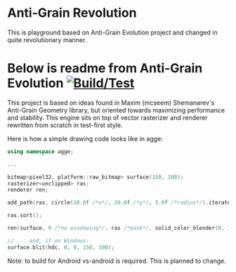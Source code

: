
Anti-Grain Revolution
====

This is playground based on Anti-Grain Evolution project and changed in quite revolutionary manner.




Below is readme from Anti-Grain Evolution [![Build/Test](https://github.com/tyoma/agge/actions/workflows/cmake.yml/badge.svg?branch=master)](https://github.com/tyoma/agge/actions/workflows/cmake.yml)
====

This project is based on ideas found in Maxim (mcseem) Shemanarev's Anti-Grain Geometry library, but oriented towards maximizing performance and stability. This engine sits on top of vector rasterizer and renderer rewritten from scratch in test-first style.

Here is how a simple drawing code looks like in agge:

```c++
using namespace agge;

...

bitmap<pixel32, platform::raw_bitmap> surface(150, 100);
rasterizer<unclipped> ras;
renderer ren;

add_path(ras, circle(10.0f /*x*/, 20.0f /*y*/, 5.0f /*radius*/).iterate());

ras.sort();

ren(surface, 0 /*no windowing*/, ras /*mask*/, solid_color_blender(0, 128, 255), winding());

// ... and, if on Windows:
surface.blit(hdc, 0, 0, 150, 100);
```

Note: to build for Android vs-android is required. This is planned to change.
